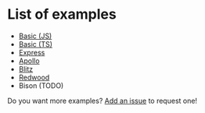 # List of examples

- [Basic (JS)](/docs/examples/basic-js)
- [Basic (TS)](/docs/examples/basic-ts)
- [Express](/docs/examples/express)
- [Apollo](/docs/examples/apollo)
- [Blitz](/docs/examples/blitz)
- [Redwood](/docs/examples/redwood)
- Bison (TODO)

Do you want more examples? [Add an issue](https://github.com/Errorname/prisma-multi-tenant/issues/new) to request one!
